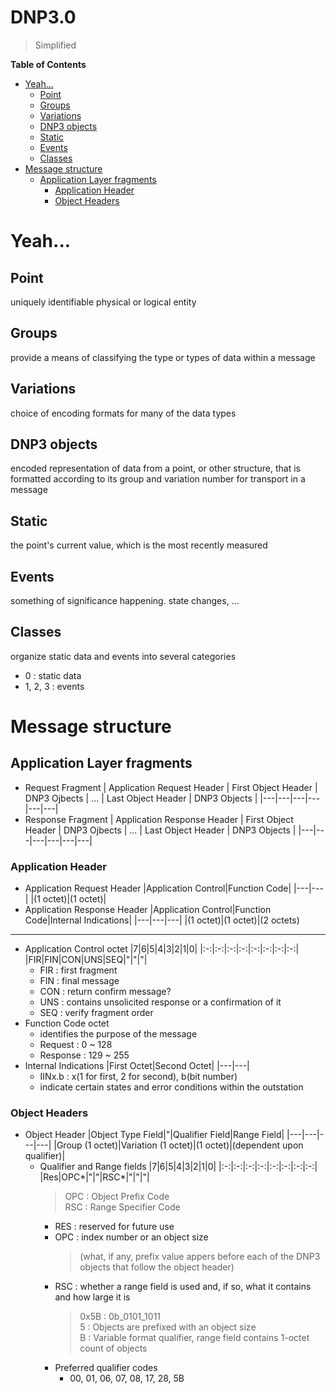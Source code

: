 DNP3.0  <!-- omit in toc -->
===
> Simplified

**Table of Contents**
- [Yeah...](#yeah)
  - [Point](#point)
  - [Groups](#groups)
  - [Variations](#variations)
  - [DNP3 objects](#dnp3-objects)
  - [Static](#static)
  - [Events](#events)
  - [Classes](#classes)
- [Message structure](#message-structure)
  - [Application Layer fragments](#application-layer-fragments)
    - [Application Header](#application-header)
    - [Object Headers](#object-headers)


# Yeah...
## Point
uniquely identifiable physical or logical entity

## Groups
provide a means of classifying the type or types of data within a message

## Variations
choice of encoding formats for many of the data types

## DNP3 objects
encoded representation of data from a point, or other structure, that is formatted according to its group and variation number for transport in a message

## Static
the point's current value, which is the most recently measured

## Events
something of significance happening. state changes, ...

## Classes
organize static data and events into several categories
* 0 : static data
* 1, 2, 3 : events

# Message structure
## Application Layer fragments
* Request Fragment
    | Application Request Header | First Object Header | DNP3 Ojbects | ... | Last Object Header | DNP3 Objects |
    |---|---|---|---|---|---|
* Response Fragment
    | Application Response Header | First Object Header | DNP3 Ojbects | ... | Last Object Header | DNP3 Objects |
    |---|---|---|---|---|---|

### Application Header
* Application Request Header
    |Application Control|Function Code|
    |---|---|
    |(1 octet)|(1 octet)|
* Application Response Header
    |Application Control|Function Code|Internal Indications|
    |---|---|---|
    |(1 octet)|(1 octet)|(2 octets)
---
* Application Control octet
    |7|6|5|4|3|2|1|0|
    |:-:|:-:|:-:|:-:|:-:|:-:|:-:|:-:|
    |FIR|FIN|CON|UNS|SEQ|"|"|"|
    * FIR : first fragment
    * FIN : final message
    * CON : return confirm message?
    * UNS : contains unsolicited response or a confirmation of it
    * SEQ : verify fragment order
* Function Code octet
  * identifies the purpose of the message
  * Request : 0 ~ 128
  * Response : 129 ~ 255
* Internal Indications
    |First Octet|Second Octet|
    |---|---|
    * IINx.b : x(1 for first, 2 for second), b(bit number)
    * indicate certain states and error conditions within the outstation

### Object Headers
* Object Header
    |Object Type Field|"|Qualifier Field|Range Field|
    |---|---|---|---|
    |Group (1 octet)|Variation (1 octet)|(1 octet)|(dependent upon qualifier)|
    * Qualifier and Range fields
        |7|6|5|4|3|2|1|0|
        |:-:|:-:|:-:|:-:|:-:|:-:|:-:|:-:|
        |Res|OPC*|"|"|RSC*|"|"|"|
        > OPC : Object Prefix Code  
        > RSC : Range Specifier Code
        * RES : reserved for future use
        * OPC : index number or an object size
            > (what, if any, prefix value appers before each of the DNP3 objects that follow the object header)
        * RSC : whether a range field is used and, if so, what it contains and how large it is
            > 0x5B : 0b_0101_1011  
            > 5 : Objects are prefixed with an object size  
            > B : Variable format qualifier, range field contains 1-octet count of objects
        * Preferred qualifier codes
          * 00, 01, 06, 07, 08, 17, 28, 5B